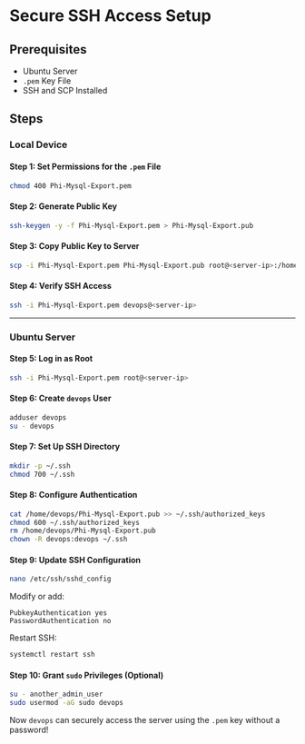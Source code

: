 # Secure SSH Access Setup

## Prerequisites
- Ubuntu Server
- `.pem` Key File
- SSH and SCP Installed

## Steps

### Local Device

#### Step 1: Set Permissions for the `.pem` File
```bash
chmod 400 Phi-Mysql-Export.pem
```

#### Step 2: Generate Public Key
```bash
ssh-keygen -y -f Phi-Mysql-Export.pem > Phi-Mysql-Export.pub
```

#### Step 3: Copy Public Key to Server
```bash
scp -i Phi-Mysql-Export.pem Phi-Mysql-Export.pub root@<server-ip>:/home/devops/
```

#### Step 4: Verify SSH Access
```bash
ssh -i Phi-Mysql-Export.pem devops@<server-ip>
```

---

### Ubuntu Server

#### Step 5: Log in as Root
```bash
ssh -i Phi-Mysql-Export.pem root@<server-ip>
```

#### Step 6: Create `devops` User
```bash
adduser devops
su - devops
```

#### Step 7: Set Up SSH Directory
```bash
mkdir -p ~/.ssh
chmod 700 ~/.ssh
```

#### Step 8: Configure Authentication
```bash
cat /home/devops/Phi-Mysql-Export.pub >> ~/.ssh/authorized_keys
chmod 600 ~/.ssh/authorized_keys
rm /home/devops/Phi-Mysql-Export.pub
chown -R devops:devops ~/.ssh
```

#### Step 9: Update SSH Configuration
```bash
nano /etc/ssh/sshd_config
```
Modify or add:
```plaintext
PubkeyAuthentication yes
PasswordAuthentication no
```
Restart SSH:
```bash
systemctl restart ssh
```

#### Step 10: Grant `sudo` Privileges (Optional)
```bash
su - another_admin_user
sudo usermod -aG sudo devops
```

Now `devops` can securely access the server using the `.pem` key without a password!
